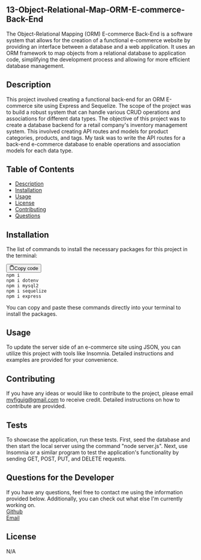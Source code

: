 ## 13-Object-Relational-Map-ORM-E-commerce-Back-End
  
The Object-Relational Mapping (ORM) E-commerce Back-End is a software system that allows for the creation of a functional e-commerce website by providing an interface between a database and a web application. It uses an ORM framework to map objects from a relational database to application code, simplifying the development process and allowing for more efficient database management.

   ## Description
  This project involved creating a functional back-end for an ORM E-commerce site using Express and Sequelize. The scope of the project was to build a robust system that can handle various CRUD operations and associations for different data types.
The objective of this project was to create a database backend for a retail company's inventory management system. This involved creating API routes and models for product categories, products, and tags.
My task was to write the API routes for a back-end e-commerce database to enable operations and association models for each data type.

   ## Table of Contents
   - [Description](#description)
   - [Installation](#installation)
   - [Usage](#usage)
   - [License](#license)
   - [Contributing](#contributing)
   - [Questions](#questions-for-the-developer)

   ## Installation
   
<div class="markdown prose w-full break-words dark:prose-invert light"><p>The list of commands to install the necessary packages for this project in the terminal:</p><pre><div class="bg-black mb-4 rounded-md"><div class="flex items-center relative text-gray-200 bg-gray-800 px-4 py-2 text-xs font-sans"><span class=""></span><button class="flex ml-auto gap-2"><svg stroke="currentColor" fill="none" stroke-width="2" viewBox="0 0 24 24" stroke-linecap="round" stroke-linejoin="round" class="h-4 w-4" height="1em" width="1em" xmlns="http://www.w3.org/2000/svg"><path d="M16 4h2a2 2 0 0 1 2 2v14a2 2 0 0 1-2 2H6a2 2 0 0 1-2-2V6a2 2 0 0 1 2-2h2"></path><rect x="8" y="2" width="8" height="4" rx="1" ry="1"></rect></svg>Copy code</button></div><div class="p-4 overflow-y-auto"><code class="!whitespace-pre hljs language-css">npm <span class="hljs-selector-tag">i</span>
npm <span class="hljs-selector-tag">i</span> dotenv
npm <span class="hljs-selector-tag">i</span> mysql2
npm <span class="hljs-selector-tag">i</span> sequelize
npm <span class="hljs-selector-tag">i</span> express
</code></div></div></pre><p>You can copy and paste these commands directly into your terminal to install the packages.</p></div>

   ## Usage

To update the server side of an e-commerce site using JSON, you can utilize this project with tools like Insomnia. Detailed instructions and examples are provided for your convenience.

   ## Contributing
   
<div class="markdown prose w-full break-words dark:prose-invert light"><p>If you have any ideas or would like to contribute to the project, please email <a href="mailto:myfiguig@gmail.com" target="_new">myfiguig@gmail.com</a> to receive credit. Detailed instructions on how to contribute are provided.</p></div>

   ## Tests

To showcase the application, run these tests. First, seed the database and then start the local server using the command "node server.js". Next, use Insomnia or a similar program to test the application's functionality by sending GET, POST, PUT, and DELETE requests.

   ## Questions for the Developer
   
If you have any questions, feel free to contact me using the information provided below. Additionally, you can check out what else I'm currently working on.   
[Github](https://www.github.com/amarfiguig)  
[Email](myfiguig@gmail.com)
   
   ## License
N/A
 

